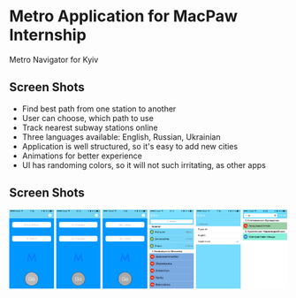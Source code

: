 <h1>Metro Application for MacPaw Internship</h1>

<p> 
Metro Navigator for Kyiv <br>
</p>

<h2>Screen Shots</h2>
<ul>
    <li>Find best path from one station to another</li>
    <li>User can choose, which path to use</li>
    <li>Track nearest subway stations online</li>
    <li>Three languages available: English, Russian, Ukrainian</li>
    <li>Application is well structured, so it's easy to add new cities</li>
    <li>Animations for better experience</li>
    <li>UI has randoming colors, so it will not such irritating, as other apps</li>
</ul>

<h2>Screen Shots</h2>
<div width="100%" height="100%" bgcolor="#E6E6FA"> 
    <img src="resource/eng.png" alt="Main window" width="16%" height="16%" >
    <img src="resource/rus.png" alt="Main window" width="16%" height="16%" >
    <img src="resource/ua.png" alt="Main window" width="16%" height="16%" >
    <img src="resource/choose1.png" alt="Choosing Station" width="16%" height="16%" >
    <img src="resource/lang.png" alt="Settings" width="16%" height="16%" >
    <img src="resource/search.png" alt="Serach Station" width="16%" height="16%" >
</div>

